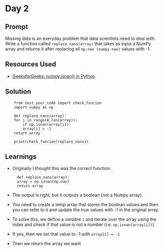 # Day 2

## Prompt
Missing data is an everyday problem that data scientists need to deal with. Write a function called `replace_nans(array)` that takes as input a NumPy array and returns it after replacing all `np.nan (numpy.nan)` values with -1.

## Resources Used
* [GeeksforGeeks: numpy.isnan() in Python](https://www.geeksforgeeks.org/numpy-isnan-python/)

## Solution

        from test_your_code import check_funcion
        import numpy as np

        def replace_nans(array):
        for i in range(0,len(array)):
            if np.isnan(array[i]):
            array[i] = -1
        return array
        
        print(check_funcion(replace_nans))

## Learnings
* Originally I thought this was the correct function:

        def replace_nans(array):
        array = np.isnan(np.nan)
        return array

* The output is right, but it outputs a boolean (not a Numpy array).
* You need to create a temp array that stores the boolean values and then you can refer to it and update the true values with -1 in the original array.
* To solve this, we define a variable `i` and iterate over the array using the index and check if that value is not a number (i.e. `np.isnan(array[i])`).
* If yes, then we set that value to -1 with `array[i] = -1`
* Then we return the array we want

